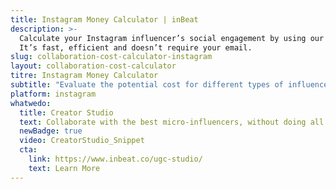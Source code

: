 ```yaml
---
title: Instagram Money Calculator | inBeat
description: >-
  Calculate your Instagram influencer’s social engagement by using our free engagement rate calculator online.
  It’s fast, efficient and doesn’t require your email.
slug: collaboration-cost-calculator-instagram
layout: collaboration-cost-calculator
titre: Instagram Money Calculator
subtitle: "Evaluate the potential cost for different types of influencer collaborations based on profile performance analytics."
platform: instagram
whatwedo:
  title: Creator Studio
  text: Collaborate with the best micro-influencers, without doing all the work. Save hundres of hours. No more endless discovery, email pitches and influencer ghosting. Inbeat handles it all for you
  newBadge: true
  video: CreatorStudio_Snippet 
  cta:
    link: https://www.inbeat.co/ugc-studio/
    text: Learn More
---
```

